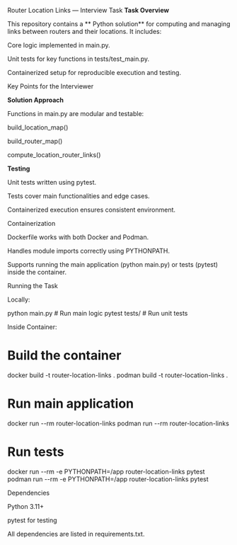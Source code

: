 Router Location Links — Interview Task
**Task Overview**

This repository contains a ** Python solution** for computing and managing links between routers and their locations. It includes:

Core logic implemented in main.py.

Unit tests for key functions in tests/test_main.py.

Containerized setup for reproducible execution and testing.

Key Points for the Interviewer

**Solution Approach**

Functions in main.py are modular and testable:

build_location_map()

build_router_map()

compute_location_router_links()

**Testing**

Unit tests written using pytest.

Tests cover main functionalities and edge cases.

Containerized execution ensures consistent environment.

Containerization

Dockerfile works with both Docker and Podman.

Handles module imports correctly using PYTHONPATH.

Supports running the main application (python main.py) or tests (pytest) inside the container.

Running the Task

Locally:

python main.py        # Run main logic
pytest tests/         # Run unit tests


Inside Container:

# Build the container
docker build -t router-location-links .
podman build -t router-location-links .

# Run main application
docker run --rm router-location-links
podman run --rm router-location-links

# Run tests
docker run --rm -e PYTHONPATH=/app router-location-links pytest
podman run --rm -e PYTHONPATH=/app router-location-links pytest


Dependencies

Python 3.11+

pytest for testing

All dependencies are listed in requirements.txt.
